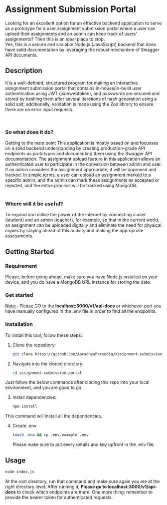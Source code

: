 # Assignment Submission Portal
Looking for an excellent option for an effective backend application to serve as a prototype for a user assignment submission portal where a user can upload their assignments and an admin can keep track of users' assignments? Then this is an ideal place to stop. <br>
Yes, this is a secure and scalable Node.js (JavaScript) backend that does have solid documentation by leveraging the robust mechanism of Swagger API documents.

## Description
It is a well-defined, structured program for making an interactive assignment submission portal that contains in-house/in-build user authentication using JWT (jsonwebtoken), and passwords are secured and stored by hashing them after several iterations of hash generation using a solid salt; additionally, validation is made using the Zod library to ensure there are no error input requests.

<br>
<h3>So what does it do?</h3>
<div>
Getting to the main point This application is mostly based on and focusses on a solid backend understanding by creating production-grade API endpoints as prototypes and documenting them using the Swagger API documentation. The assignment upload feature in this application allows an authenticated user to participate in the conversion between admin and user. If an admin considers the assignment appropriate, it will be approved and tracked.
In simple terms, a user can upload an assignment marked to a specific admin, and the admin can mark these assignments as accepted or rejected, and the entire process will be tracked using MongoDB.
</div>

<br>
<h3>Where will it be useful?</h3>
To expand and utilise the power of the internet by connecting a user (student) and an admin (teacher), for example, so that in the current world, an assignment can be uploaded digitally and eliminate the need for physical copies by staying ahead of this activity and making the appropriate assessments.

## Getting Started

### Requirement
Please, before going ahead, make sure you have Node.js installed on your device, and you do have a MongoDB URL instance for storing the data.

### Get started
<u>Note:-</u><span> Please GO to the <b>localhost:3000/v1/api-docs</b> or whichever port you have manually configured in the .env file in order to find all the endpoints.

### Installation
To install this tool, follow these steps:

1. Clone the repository:
   ```sh
   git clone https://github.com/AaradhyaParsodia/assignment-submission-portal.git
    ```
2. Navigate into the cloned directory:
   ```sh
   cd assignment-submission-portal
   ```

Just follow the below commands after cloning this repo into your local environment, and you are good to go.

3. Install dependencies:

    ```sh
    npm install
    ```
This command will install all the dependencies.

4. Create .env
    ```sh
    touch .env && cp .env.example .env
    ```
    Please make sure to put every details and key upfront in the .env file.

## Usage

```sh
node index.js
```
At the root directory, run that command and make sure again you are at the right directory level. After running it, <b>Please go to localhost:3000/v1/api-docs</b> to check which endpoints are there. One more thing: remember to provide the bearer token for authenticated requests.